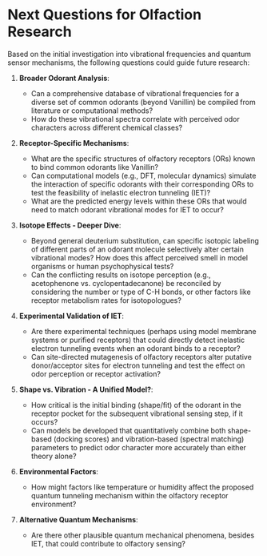 # Next Questions for Olfaction Research

Based on the initial investigation into vibrational frequencies and quantum sensor mechanisms, the following questions could guide future research:

1.  **Broader Odorant Analysis**:
    *   Can a comprehensive database of vibrational frequencies for a diverse set of common odorants (beyond Vanillin) be compiled from literature or computational methods?
    *   How do these vibrational spectra correlate with perceived odor characters across different chemical classes?

2.  **Receptor-Specific Mechanisms**:
    *   What are the specific structures of olfactory receptors (ORs) known to bind common odorants like Vanillin?
    *   Can computational models (e.g., DFT, molecular dynamics) simulate the interaction of specific odorants with their corresponding ORs to test the feasibility of inelastic electron tunneling (IET)?
    *   What are the predicted energy levels within these ORs that would need to match odorant vibrational modes for IET to occur?

3.  **Isotope Effects - Deeper Dive**:
    *   Beyond general deuterium substitution, can specific isotopic labeling of different parts of an odorant molecule selectively alter certain vibrational modes? How does this affect perceived smell in model organisms or human psychophysical tests?
    *   Can the conflicting results on isotope perception (e.g., acetophenone vs. cyclopentadecanone) be reconciled by considering the number or type of C-H bonds, or other factors like receptor metabolism rates for isotopologues?

4.  **Experimental Validation of IET**:
    *   Are there experimental techniques (perhaps using model membrane systems or purified receptors) that could directly detect inelastic electron tunneling events when an odorant binds to a receptor?
    *   Can site-directed mutagenesis of olfactory receptors alter putative donor/acceptor sites for electron tunneling and test the effect on odor perception or receptor activation?

5.  **Shape vs. Vibration - A Unified Model?**:
    *   How critical is the initial binding (shape/fit) of the odorant in the receptor pocket for the subsequent vibrational sensing step, if it occurs?
    *   Can models be developed that quantitatively combine both shape-based (docking scores) and vibration-based (spectral matching) parameters to predict odor character more accurately than either theory alone?

6.  **Environmental Factors**:
    *   How might factors like temperature or humidity affect the proposed quantum tunneling mechanism within the olfactory receptor environment?

7.  **Alternative Quantum Mechanisms**:
    *   Are there other plausible quantum mechanical phenomena, besides IET, that could contribute to olfactory sensing?
```
